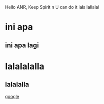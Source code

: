 Hello ANR, Keep Spirit n U can do it
lalallallalal

# ini apa
## ini apa lagi
lalalalalla
===========
lalalalla
----------
[google](https://google.com)
